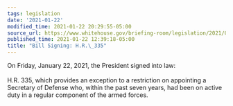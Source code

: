 ```yaml
---
tags: legislation
date: '2021-01-22'
modified_time: 2021-01-22 20:29:55-05:00
source_url: https://www.whitehouse.gov/briefing-room/legislation/2021/01/22/bill-signing-hr-335/
published_time: 2021-01-22 12:39:18-05:00
title: "Bill Signing: H.R.\_335"
---
```

 
On Friday, January 22, 2021, the President signed into law:  
   
H.R. 335, which provides an exception to a restriction on appointing a
Secretary of Defense who, within the past seven years, had been on
active duty in a regular component of the armed forces.
